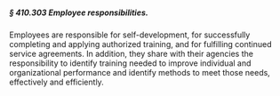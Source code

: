 ##### § 410.303 Employee responsibilities. #####

Employees are responsible for self-development, for successfully completing and applying authorized training, and for fulfilling continued service agreements. In addition, they share with their agencies the responsibility to identify training needed to improve individual and organizational performance and identify methods to meet those needs, effectively and efficiently.